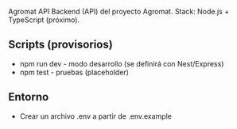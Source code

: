 Agromat API
Backend (API) del proyecto Agromat. Stack: Node.js + TypeScript (próximo).

## Scripts (provisorios)
- npm run dev - modo desarrollo (se definirá con Nest/Express)
- npm test - pruebas (placeholder)

## Entorno
- Crear un archivo .env a partir de .env.example

